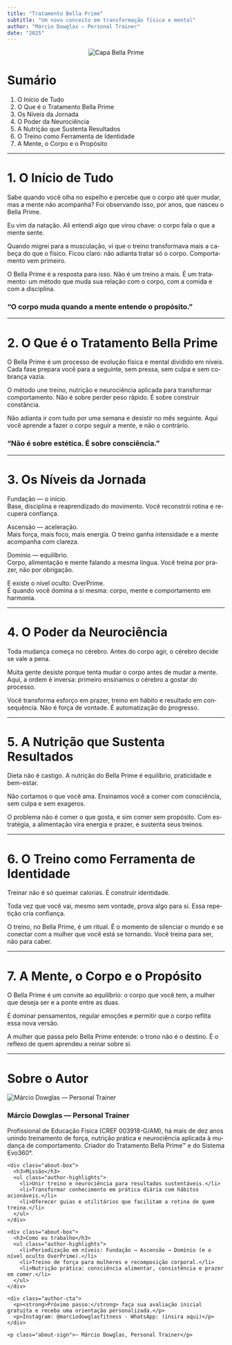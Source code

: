 ```yaml
---
title: "Tratamento Bella Prime"
subtitle: "Um novo conceito em transformação física e mental"
author: "Márcio Dowglas – Personal Trainer"
date: "2025"
---
```


<!-- define idioma para hifenização -->
<div lang="pt-BR">

<!-- CAPA (página 1, A4 cheia) -->
<div class="cover-page" align="center">
  <img src="./cover.jpg" alt="Capa Bella Prime"/>
</div>

<!-- SUMÁRIO (página 2) -->
<div class="page-break"></div>

# Sumário
1. O Início de Tudo  
2. O Que é o Tratamento Bella Prime  
3. Os Níveis da Jornada  
4. O Poder da Neurociência  
5. A Nutrição que Sustenta Resultados  
6. O Treino como Ferramenta de Identidade  
7. A Mente, o Corpo e o Propósito  

---

# 1. O Início de Tudo

<div class="two-columns">

Sabe quando você olha no espelho e percebe que o corpo até quer mudar, mas a mente não acompanha? Foi observando isso, por anos, que nasceu o Bella Prime.

Eu vim da natação. Ali entendi algo que virou chave: o corpo fala o que a mente sente.

Quando migrei para a musculação, vi que o treino transformava mais a cabeça do que o físico. Ficou claro: não adianta tratar só o corpo. Comportamento vem primeiro.

O Bella Prime é a resposta para isso. Não é um treino a mais. É um tratamento: um método que muda sua relação com o corpo, com a comida e com a disciplina.

</div>

<div class="quote-center">
  <h3>“O corpo muda quando a mente entende o propósito.”</h3>
</div>

---

# 2. O Que é o Tratamento Bella Prime

<div class="two-columns">

O Bella Prime é um processo de evolução física e mental dividido em níveis. Cada fase prepara você para a seguinte, sem pressa, sem culpa e sem cobrança vazia.

O método une treino, nutrição e neurociência aplicada para transformar comportamento. Não é sobre perder peso rápido. É sobre construir constância.

Não adianta ir com tudo por uma semana e desistir no mês seguinte. Aqui você aprende a fazer o corpo seguir a mente, e não o contrário.

</div>

<div class="quote-center">
  <h3>“Não é sobre estética. É sobre consciência.”</h3>
</div>

---

# 3. Os Níveis da Jornada

Fundação — o início.  
Base, disciplina e reaprendizado do movimento. Você reconstrói rotina e recupera confiança.

Ascensão — aceleração.  
Mais força, mais foco, mais energia. O treino ganha intensidade e a mente acompanha com clareza.

Domínio — equilíbrio.  
Corpo, alimentação e mente falando a mesma língua. Você treina por prazer, não por obrigação.

E existe o nível oculto: OverPrime.  
É quando você domina a si mesma: corpo, mente e comportamento em harmonia.

---

# 4. O Poder da Neurociência

Toda mudança começa no cérebro. Antes do corpo agir, o cérebro decide se vale a pena.

Muita gente desiste porque tenta mudar o corpo antes de mudar a mente. Aqui, a ordem é inversa: primeiro ensinamos o cérebro a gostar do processo.

Você transforma esforço em prazer, treino em hábito e resultado em consequência. Não é força de vontade. É automatização do progresso.

---

# 5. A Nutrição que Sustenta Resultados

Dieta não é castigo. A nutrição do Bella Prime é equilíbrio, praticidade e bem-estar.

Não cortamos o que você ama. Ensinamos você a comer com consciência, sem culpa e sem exageros.

O problema não é comer o que gosta, e sim comer sem propósito. Com estratégia, a alimentação vira energia e prazer, e sustenta seus treinos.

---

# 6. O Treino como Ferramenta de Identidade

Treinar não é só queimar calorias. É construir identidade.

Toda vez que você vai, mesmo sem vontade, prova algo para si. Essa repetição cria confiança.

O treino, no Bella Prime, é um ritual. É o momento de silenciar o mundo e se conectar com a mulher que você está se tornando. Você treina para ser, não para caber.

---

# 7. A Mente, o Corpo e o Propósito

O Bella Prime é um convite ao equilíbrio: o corpo que você tem, a mulher que deseja ser e a ponte entre as duas.

É dominar pensamentos, regular emoções e permitir que o corpo reflita essa nova versão.

A mulher que passa pelo Bella Prime entende: o trono não é o destino. É o reflexo de quem aprendeu a reinar sobre si.

---

# Sobre o Autor

<div class="author-card">
  <div class="author-photo">
    <!-- Suba sua foto como ./autor.jpg -->
    <img src="./autor.jpg" alt="Márcio Dowglas — Personal Trainer" loading="lazy" decoding="async">
  </div>

  <div class="author-bio">
    <h3><strong>Márcio Dowglas — Personal Trainer</strong></h3>
    <p>
      Profissional de Educação Física (CREF 003918-G/AM), há mais de dez anos unindo treinamento de força,
      nutrição prática e neurociência aplicada à mudança de comportamento. Criador do Tratamento Bella Prime™
      e do Sistema Evo360°.
    </p>

    <div class="about-box">
      <h3>Missão</h3>
      <ul class="author-highlights">
        <li>Unir treino e neurociência para resultados sustentáveis.</li>
        <li>Transformar conhecimento em prática diária com hábitos acionáveis.</li>
        <li>Oferecer guias e utilitários que facilitam a rotina de quem treina.</li>
      </ul>
    </div>

    <div class="about-box">
      <h3>Como eu trabalho</h3>
      <ul class="author-highlights">
        <li>Periodização em níveis: Fundação → Ascensão → Domínio (e o nível oculto OverPrime).</li>
        <li>Treino de força para mulheres e recomposição corporal.</li>
        <li>Nutrição prática: consciência alimentar, consistência e prazer em comer.</li>
      </ul>
    </div>

    <div class="author-cta">
      <p><strong>Próximo passo:</strong> faça sua avaliação inicial gratuita e receba uma orientação personalizada.</p>
      <p>Instagram: @marciodowglasfitness · WhatsApp: (insira aqui)</p>
    </div>

    <p class="about-sign">— Márcio Dowglas, Personal Trainer</p>
  </div>
</div>

</div> <!-- /lang -->